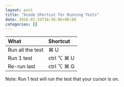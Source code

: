 ```yaml
---
layout: post
title: "Xcode Shortcut for Running Tests"
date: 2016-01-25T16:56:06+08:00
categories: []
---
```


| What              | Shortcut                  |
|:------------------|:--------------------------|
| Run all the test  | ⌘ U                       |
| Run 1 test        | ctrl ⌥ ⌘ U                |
| Re-run last       | ctrl ⌥ ⌘ G                |

Note: Run 1 test will run the test that your cursor is on.
